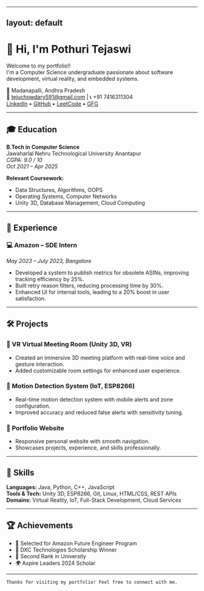  ---
layout: default
---

# 👋 Hi, I'm Pothuri Tejaswi

Welcome to my portfolio!!  
I'm a Computer Science undergraduate passionate about software development, virtual reality, and embedded systems.

📍 Madanapalli, Andhra Pradesh  
📧 tejuchowdary591@gmail.com | 📞 +91 7416311304  
[LinkedIn](https://www.linkedin.com/in/pothuri-tejaswi-139322230/) • [GitHub](https://github.com/teju-chowdary) • [LeetCode](https://leetcode.com/u/Chowdary-Tej/) • [GFG](https://www.geeksforgeeks.org/user/tejuchowdary591/)

---

## 🎓 Education

**B.Tech in Computer Science**  
Jawaharlal Nehru Technological University Anantapur  
*CGPA: 9.0 / 10*  
*Oct 2021 – Apr 2025*

**Relevant Coursework:**  
- Data Structures, Algorithms, OOPS  
- Operating Systems, Computer Networks  
- Unity 3D, Database Management, Cloud Computing

---

## 💼 Experience

### 💻 Amazon – SDE Intern  
*May 2023 – July 2023, Bangalore*

- Developed a system to publish metrics for obsolete ASINs, improving tracking efficiency by 25%.
- Built retry reason filters, reducing processing time by 30%.
- Enhanced UI for internal tools, leading to a 20% boost in user satisfaction.

---

## 🛠 Projects

### 🔹 VR Virtual Meeting Room (Unity 3D, VR)
- Created an immersive 3D meeting platform with real-time voice and gesture interaction.
- Added customizable room settings for enhanced user experience.

### 🔹 Motion Detection System (IoT, ESP8266)
- Real-time motion detection system with mobile alerts and zone configuration.
- Improved accuracy and reduced false alerts with sensitivity tuning.

### 🔹 Portfolio Website
- Responsive personal website with smooth navigation.
- Showcases projects, experience, and skills professionally.

---

## 🧠 Skills

**Languages:** Java, Python, C++, JavaScript  
**Tools & Tech:** Unity 3D, ESP8266, Git, Linux, HTML/CSS, REST APIs  
**Domains:** Virtual Reality, IoT, Full-Stack Development, Cloud Services

---

## 🏆 Achievements

- 🎯 Selected for Amazon Future Engineer Program  
- 🥇 DXC Technologies Scholarship Winner  
- 🥈 Second Rank in University  
- 🌍 Aspire Leaders 2024 Scholar

---

```text
Thanks for visiting my portfolio! Feel free to connect with me.
